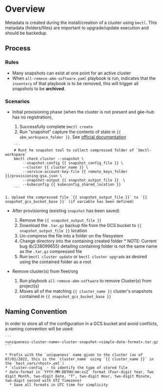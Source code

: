 # Overview

Metadata is created during the install/creation of a cluster using `bmctl`. This metadata (folders/files) are important to upgrade/update execution and should be backedup.

## Process

### Rules
* Many snapshots can exist at one point for an active cluster
* When `all-remove-abm-software.yaml` playbook is run, indicates that the `inventory` of that playbook is to be removed, this will trigger all snapshots to be **archived**.


### Scenarios

* Initial provisioning phase (when the cluster is not present and gke-hub has no registration),

    1. Successfully complete `bmctl create`
    1. Run "snapshot" capture the contents of state in `{{ abm_workspace_folder }}`. See [official documentation](https://cloud.google.com/anthos/clusters/docs/bare-metal/latest/troubleshooting/bmctl-snapshot)

<!-- NOTE: {{ remote_keys_folder }}/provisioning-gsa.json is "magic", variables in `google-tools` are used to set this key. Need to move to global scope varaible if want to use variables -->
        ```
        # Runt he snapshot tool to collect compressed folder of `bmctl-workspace`
        bmctl check cluster --snapshot \
            --snapshot-config {{ snapshot_config_file }} \
            --cluster {{ cluster_name }} \
            --service-account-key-file {{ remote_keys_folder }}/provisioning-gsa.json \
            --snapshot-output {{ snapshot_output_file }}  \
            --kubeconfig {{ kubeconfig_shared_location }}
        ```

    1. Upload the compressed file `{{ snapshot_output_file }}` to `{{ snapshot_gcs_bucket_base }}` (if variable has been defined)

* After provisioning (existing `snapshot` has been saved)

    1. Remove the `{{ snapshot_output_file }}`
    1. Download the `.tar.gz` backup file from the GCS bucket to `{{ snapshot_output_file }}` location
    1. Un-compress the file into a folder on the filesystem
    1. Change directory into the containing created folder
      * NOTE: Current bug (b/238099655) detailing containing folder is not the same name as the `.tar.gz` compressed file
    1. Run `bmctl cluster update` or `bmctl cluster upgrade` as desired using the contained folder as a root


* Remove cluster(s) from fleet/org

    1. Run playbook `all-remove-abm-software` to remove Cluster(s) from project(s)
    1. Moves all of the matching `{{ cluster_name }}` cluster's snapshots contained in `{{ snapshot_gcs_bucket_base }}`

## Naming Convention

In order to store all of the configuration in a GCS bucket and avoid conflicts, a naming convention will be used:

    ```
    <uniqueness-cluster-name>-cluster-snapshot-<simple-date-format>.tar.gz
    ```

    * Prefix with the `uniqueness` name given to the cluster (as of 07/01/2022, this is the `cluster_name` using `{{ cluster_name }}` in the `host_vars/<host>.yml`)
    * `cluster-config` - to identify the type of stored file
    * date-format in `YYYY-MM-DDTHH:mm:ssZ` format (Four-digit Year, Two digit Month, two-digit Date, "T", two-digit Hour, two-digit Minute, two-digit second with UTZ Timezone)
      * Save all formats in UTC time for simplicity